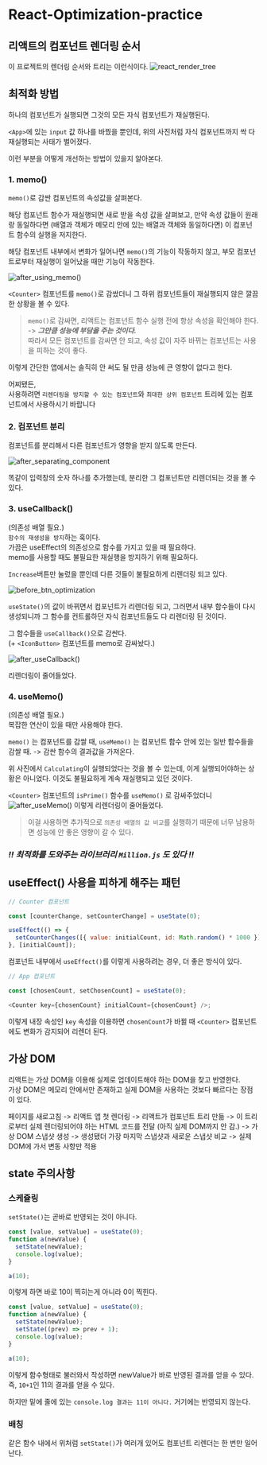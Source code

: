 # React-Optimization-practice

## 리액트의 컴포넌트 렌더링 순서

이 프로젝트의 렌더링 순서와 트리는 이런식이다.
![react_render_tree](./md-assets/react-tree-log.png)

## 최적화 방법

하나의 컴포넌트가 실행되면 그것의 모든 자식 컴포넌트가 재실행된다.

`<App>`에 있는 `input` 값 하나를 바꿨을 뿐인데, 위의 사진처럼 자식 컴포넌트까지 싹 다 재실행되는 사태가 벌어졌다.

이런 부분을 어떻게 개선하는 방법이 있을지 알아본다.

### 1. memo()

`memo()`로 감싼 컴포넌트의 속성값을 살펴본다.

해당 컴포넌트 함수가 재실행되면 새로 받을 속성 값을 살펴보고, 만약 속성 값들이 원래랑 동일하다면 (배열과 객체가 메모리 안에 있는 배열과 객체와 동일하다면) 이 컴포넌트 함수의 실행을 저지한다.

해당 컴포넌트 내부에서 변화가 일어나면 `memo()`의 기능이 작동하지 않고, 부모 컴포넌트로부터 재실행이 일어났을 때만 기능이 작동한다.

![after_using_memo()](<./md-assets/1-after-memo().png>)

`<Counter>` 컴포넌트를 `memo()`로 감쌌더니 그 하위 컴포넌트들이 재실행되지 않은 깔끔한 상황을 볼 수 있다.

> `memo()`로 감싸면, 리액트는 컴포넌트 함수 실행 전에 항상 속성을 확인해야 한다.  
> -> **_그만큼 성능에 부담을 주는 것이다._**  
> 따라서 모든 컴포넌트를 감싸면 안 되고, 속성 값이 자주 바뀌는 컴포넌트는 사용을 피하는 것이 좋다.

이렇게 간단한 앱에서는 솔직히 안 써도 될 만큼 성능에 큰 영향이 없다고 한다.

어찌됐든,  
사용하려면 `리렌더링을 방지할 수 있는 컴포넌트`와 `최대한 상위 컴포넌트` 트리에 있는 컴포넌트에서 사용하시기 바랍니다

### 2. 컴포넌트 분리

컴포넌트를 분리해서 다른 컴포넌트가 영향을 받지 않도록 만든다.

![after_separating_component](./md-assets/2-after-component-separate.png)

똑같이 입력창의 숫자 하나를 추가했는데, 분리한 그 컴포넌트만 리렌더되는 것을 볼 수 있다.

### 3. useCallback()

(의존성 배열 필요.)  
`함수의 재생성을 방지`하는 훅이다.  
가끔은 useEffect의 의존성으로 함수를 가지고 있을 때 필요하다.  
memo를 사용할 때도 불필요한 재실행을 방지하기 위해 필요하다.

`Increase`버튼만 눌렀을 뿐인데 다른 것들이 불필요하게 리렌더링 되고 있다.

![before_btn_optimization](./md-assets/inc-dec-btn-clicked.png)

`useState()`의 값이 바뀌면서 컴포넌트가 리렌더링 되고, 그러면서 내부 함수들이 다시 생성되니까 그 함수를 컨트롤하던 자식 컴포넌트들도 다 리렌더링 된 것이다.

그 함수들을 `useCallback()`으로 감싼다.  
(+ `<IconButton>` 컴포넌트를 memo로 감싸놨다.)

![after_useCallback()](<./md-assets/3-after-useCallback().png>)

리렌더링이 줄어들었다.

### 4. useMemo()

(의존성 배열 필요.)  
복잡한 연산이 있을 때만 사용해야 한다.

`memo()` 는 컴포넌트를 감쌀 때, `useMemo()` 는 컴포넌트 함수 안에 있는 일반 함수들을 감쌀 때. -> 감싼 함수의 결과값을 가져온다.

위 사진에서 `Calculating`이 실행되었다는 것을 볼 수 있는데, 이게 실행되어야하는 상황은 아니었다. 이것도 불필요하게 계속 재실행되고 있던 것이다.

`<Counter>` 컴포넌트의 `isPrime()` 함수를 `useMemo()` 로 감싸주었더니
![after_useMemo()](<./md-assets/4-after-useMemo().png>)
이렇게 리렌더링이 줄어들었다.

> 이걸 사용하면 추가적으로 `의존성 배열의 값 비교`를 실행하기 때문에 너무 남용하면 성능에 안 좋은 영향이 갈 수 있다.

### _!! 최적화를 도와주는 라이브러리 `Million.js` 도 있다 !!_

## useEffect() 사용을 피하게 해주는 패턴

```js
// Counter 컴포넌트

const [counterChange, setCounterChange] = useState(0);

useEffect(() => {
  setCounterChanges([{ value: initialCount, id: Math.random() * 1000 }]);
}, [initialCount]);
```

컴포넌트 내부에서 `useEffect()`를 이렇게 사용하려는 경우, 더 좋은 방식이 있다.

```js
// App 컴포넌트

const [chosenCount, setChosenCount] = useState(0);

<Counter key={chosenCount} initialCount={chosenCount} />;
```

이렇게 내장 속성인 `key` 속성을 이용하면 `chosenCount`가 바뀔 때 `<Counter>` 컴포넌트에도 변화가 감지되어 리렌더 된다.

## 가상 DOM

리액트는 가상 DOM을 이용해 실제로 업데이트해야 하는 DOM을 찾고 반영한다.  
가상 DOM은 메모리 안에서만 존재하고 실제 DOM을 사용하는 것보다 빠르다는 장점이 있다.

페이지를 새로고침 -> 리액트 앱 첫 렌더링 -> 리액트가 컴포넌트 트리 만듦 -> 이 트리로부터 실제 렌더링되어야 하는 HTML 코드를 전달 (아직 실제 DOM까지 안 감.) -> 가상 DOM 스냅샷 생성 -> 생성됐더 가장 마지막 스냅샷과 새로운 스냅샷 비교 -> 실제 DOM에 가서 변동 사항만 적용

## state 주의사항

### 스케쥴링

`setState()`는 곧바로 반영되는 것이 아니다.

```js
const [value, setValue] = useState(0);
function a(newValue) {
  setState(newValue);
  console.log(value);
}

a(10);
```

이렇게 하면 바로 10이 찍히는게 아니라 0이 찍힌다.

```js
const [value, setValue] = useState(0);
function a(newValue) {
  setState(newValue);
  setState((prev) => prev + 1);
  console.log(value);
}

a(10);
```

이렇게 함수형태로 불러와서 작성하면 newValue가 바로 반영된 결과를 얻을 수 있다.  
즉, `10+1`인 11의 결과를 얻을 수 있다.

하지만 밑에 줄에 있는 `console.log 결과는 11이 아니다.` 거기에는 반영되지 않는다.

### 배칭

같은 함수 내에서 위처럼 `setState()`가 여러개 있어도 컴포넌트 리렌더는 한 번만 일어난다.

